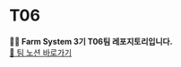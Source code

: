 # T06 
**👐🏻 Farm System 3기 T06팀 레포지토리입니다.**
<br/>
[📘 팀 노션 바로가기](https://www.notion.so/470c785e8cf248a1b4c1b1b516cea14c?pvs=4)
